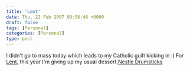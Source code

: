 ```yaml
---
title: 'Lent'
date: Thu, 22 Feb 2007 03:56:46 +0000
draft: false
tags: [Personal]
categories: [Personal]
type: post
---
```


I didn't go to mass today which leads to my Catholic guilt kicking in :( For [Lent](http://en.wikipedia.org/wiki/Lent), this year I'm giving up my usual dessert,[Nestle Drumsticks](http://www.nestle.ca/en/products/brands/drumstick/index)